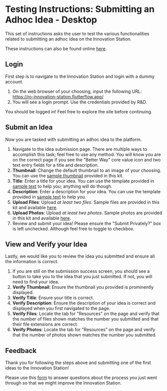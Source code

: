 # Testing Instructions: Submitting an Adhoc Idea - Desktop
This set of instructions asks the user to test the various functionalities related to submitting an adhoc idea on the Innovation Station.

These instructions can also be found online [here]().

## Login
First step is to navigate to the Innovation Station and login with a dummy account.
1. On the web browser of your choosing, input the following URL: https://ro-innovation-station.flutterflow.app/
2. You will see a login prompt. Use the credentials provided by R&D. 

You should be logged in! Feel free to explore the site before continuing.

## Submit an Idea
Now you are tasked with submitting an adhoc idea to the platform.
1. Navigate to the idea submission page. There are multiple ways to accomplish this task; feel free to use any method. You will know you are on the correct page if you see the "Better Way" core value icon and two text entry fields for a title and description.
2. **Thumbnail**: Change the default thumbnail to an image of your choosing. You can use the [sample thumbnail]() provided in this kit. 
3. **Title**: Enter a title for your idea. You can use the template provided in [sample text]() to help you; anything will do though.
4. **Description**: Enter a description for your idea. You can use the template provided in [sample text]() to help you.
5. **Upload Files**: Upload _at least two files_. Sample files are provided in this kit and available [here]().
6. **Upload Photos**: Upload _at least two photos_. Sample photos are provided in this kit and available [here]().
7. Review and submit your idea! Please ensure the "Submit Privately?" box is left unchecked. Although feel free to toggle to checkbox.

## View and Verify your Idea
Lastly, we would like you to review the idea you submitted and ensure all the information is correct.
1. If you are still on the submission success screen, you should see a button to take you to the idea that you just submitted. If not, you will need to find your idea.
2. **Verify Thumbnail**: Ensure the thumbnail you provided is prominently displayed.
3. **Verify Title**: Ensure your title is correct.
4. **Verify Description**: Ensure the description of your idea is correct and displayed when you first navigated to the page. 
5. **Verify Files**: Locate the tab for "Resources" on the page and verify that the number of files shown matches the number you submitted and that their file extensions are correct.
6. **Verify Photos**: Locate the tab for "Resources" on the page and verify that the number of photos shown matches the number you submitted. 

## Feedback
Thank you for following the steps above and submitting one of the first ideas to the Innovation Station! 

Please use this [form]() to answer questions about the process you just went through so that we might improve the Innovation Station. 